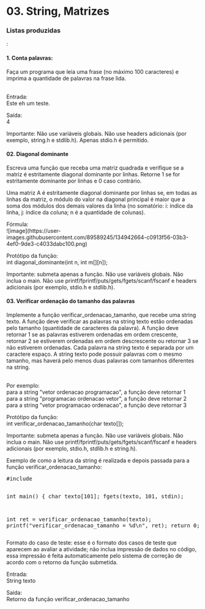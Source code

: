 <h1>03. String, Matrizes</h1>
<h3>Listas produzidas</h3>:

<h4>1. Conta palavras:</h4>
Faça um programa que leia uma frase (no máximo 100 caracteres) e imprima a quantidade de palavras na frase lida.
<p><br>
Entrada:<br>
Este eh um teste.
<p>
Saída:<br>
4
<p>
Importante: Não use variáveis globais. Não use headers adicionais (por exemplo, string.h e stdlib.h). Apenas stdio.h é permitido.

<h4>02. Diagonal dominante</h4>
Escreva uma função que receba uma matriz quadrada e verifique se a matriz é estritamente diagonal dominante por linhas. Retorne 1 se for estritamente dominante por linhas e 0 caso contrário.
<p>
Uma matriz A é estritamente diagonal dominante por linhas se, em todas as linhas da matriz, o módulo do valor na diagonal principal é maior que a soma dos módulos dos demais valores da linha (no somatório: i: índice da linha, j: índice da coluna; n é a quantidade de colunas).
<p>
Fórmula:<br>
![image](https://user-images.githubusercontent.com/89589245/134942664-c0913f56-03b3-4ef0-9de3-c4033dabc100.png)
<p>
Protótipo da função:<br>
int diagonal_dominante(int n, int m[][n]);
<p>
Importante: submeta apenas a função. Não use variáveis globais. Não inclua o main. Não use printf/fprintf/puts/gets/fgets/scanf/fscanf e headers adicionais (por exemplo, stdio.h e stdlib.h).
  
<h4>03. Verificar ordenação do tamanho das palavras</h4>
Implemente a função verificar_ordenacao_tamanho, que recebe uma string texto. A função deve verificar as palavras na string texto estão ordenadas pelo tamanho (quantidade de caracteres da palavra). A função deve retornar 1 se as palavras estiverem ordenadas em ordem crescente, retornar 2 se estiverem ordenadas em ordem descrescente ou retornar 3 se não estiverem ordenadas. Cada palavra na string texto é separada por um caractere espaço. A string texto pode possuir palavras com o mesmo tamanho, mas haverá pelo menos duas palavras com tamanhos diferentes na string.
<p><br>
Por exemplo:<br>
para a string "vetor ordenacao programacao", a função deve retornar 1<br>
para a string "programacao ordenacao vetor", a função deve retornar 2<br>
para a string "vetor programacao ordenacao", a função deve retornar 3<br>
<p>
Protótipo da função:<br>
int verificar_ordenacao_tamanho(char texto[]);
<p>
Importante: submeta apenas a função. Não use variáveis globais. Não inclua o main. Não use printf/fprintf/puts/gets/fgets/scanf/fscanf e headers adicionais (por exemplo, stdio.h, stdlib.h e string.h).
<p>
Exemplo de como a leitura da string é realizada e depois passada para a função verificar_ordenacao_tamanho:
<p>
<pre>
#include <stdio.h>

int main() {
  char texto[101];
  fgets(texto, 101, stdin);
    
  int ret = verificar_ordenacao_tamanho(texto);
  printf("verificar_ordenacao_tamanho = %d\n", ret);
  return 0;
}
</pre>
Formato do caso de teste: esse é o formato dos casos de teste que aparecem ao avaliar a atividade; não inclua impressão de dados no código, essa impressão é feita automaticamente pelo sistema de correção de acordo com o retorno da função submetida.
<p>
Entrada:<br>
String texto
<p>
Saída:<br>
Retorno da função verificar_ordenacao_tamanho

